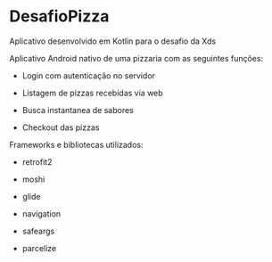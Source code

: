 # DesafioPizza

Aplicativo desenvolvido em Kotlin para o desafio da Xds

Aplicativo Android nativo de uma pizzaria com as seguintes funções:

- Login com autenticação no servidor

- Listagem de pizzas recebidas via web

- Busca instantanea de sabores

- Checkout das pizzas

Frameworks e bibliotecas utilizados:

- retrofit2

- moshi

- glide

- navigation

- safeargs

- parcelize


